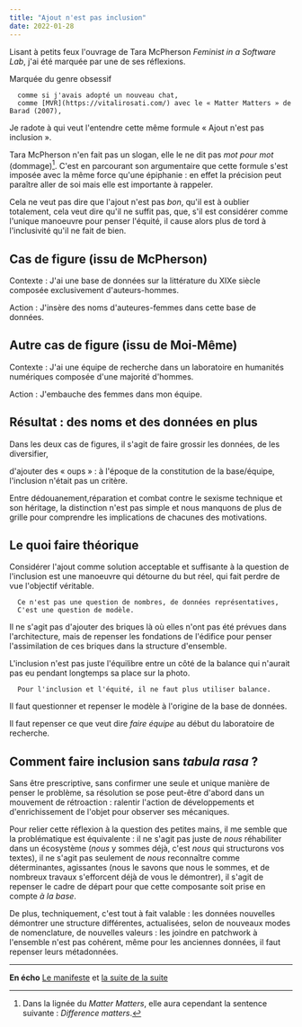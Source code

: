```yaml
---
title: "Ajout n'est pas inclusion"
date: 2022-01-28
---
```


Lisant à petits feux l'ouvrage de Tara McPherson *Feminist in a Software Lab*, j'ai été marquée par une de ses réflexions. 

Marquée du genre obsessif

      comme si j'avais adopté un nouveau chat, 
      comme [MVR](https://vitalirosati.com/) avec le « Matter Matters » de Barad (2007),
    
Je radote à qui veut l'entendre cette même formule « Ajout n'est pas inclusion ».

Tara McPherson n'en fait pas un slogan, elle le ne dit pas *mot pour mot* (dommage)[^1]. C'est en parcourant son argumentaire que cette formule s'est imposée avec la même force qu'une épiphanie : en effet la précision peut paraître aller de soi mais elle est importante à rappeler.

[^1]: Dans la lignée du *Matter Matters*, elle aura cependant la sentence suivante :  *Difference matters*. 

Cela ne veut pas dire que l'ajout n'est pas *bon*, qu'il est à oublier totalement, cela veut dire qu'il ne suffit pas, que, s'il est considérer comme l'unique manoeuvre pour penser l'équité, il cause alors plus de tord à l'inclusivité qu'il ne fait de bien. 

## Cas de figure (issu de McPherson) 
Contexte : J'ai une base de données sur la littérature du XIXe siècle composée exclusivement d'auteurs-hommes.

Action : J'insère des noms d'auteures-femmes dans cette base de données. 

## Autre cas de figure (issu de Moi-Même) 
Contexte : J'ai une équipe de recherche dans un laboratoire en humanités numériques composée d'une majorité d'hommes.

Action : J'embauche des femmes dans mon équipe.

## Résultat : des noms et des données en plus

Dans les deux cas de figures, il s'agit de faire grossir les données, de les diversifier,

d'ajouter des « oups » : à l'époque de la constitution de la base/équipe, l'inclusion n'était pas un critère. 

Entre dédouanement,réparation et combat contre le sexisme technique et son héritage, la distinction n'est pas simple et nous manquons de plus de grille pour comprendre les implications de chacunes des motivations.  

## Le quoi faire théorique 

Considérer l'ajout comme solution acceptable et suffisante à la question de l'inclusion est une manoeuvre qui détourne du but réel, qui fait perdre de vue l'objectif véritable.

      Ce n'est pas une question de nombres, de données représentatives, 
      C'est une question de modèle. 

Il ne s'agit pas d'ajouter des briques là où elles n'ont pas été prévues dans l'architecture, mais de repenser les fondations de l'édifice pour penser l'assimilation de ces briques dans la structure d'ensemble.

L'inclusion n'est pas juste l'équilibre entre un côté de la balance qui n'aurait pas eu pendant longtemps sa place sur la photo. 

      Pour l'inclusion et l'équité, il ne faut plus utiliser balance. 

Il faut questionner et repenser le modèle à l'origine de la base de données.

Il faut repenser ce que veut dire *faire équipe* au début du laboratoire de recherche. 

## Comment faire inclusion sans *tabula rasa* ? 

Sans être prescriptive, sans confirmer une seule et unique manière de penser le problème, sa résolution se pose peut-être d'abord dans un mouvement de rétroaction : ralentir l'action de développements et d'enrichissement de l'objet pour observer ses mécaniques. 

Pour relier cette réflexion à la question des petites mains, il me semble que la problématique est équivalente : il ne s'agit pas juste de *nous* réhabiliter dans un écosystème (*nous* y sommes déjà, c'est *nous* qui structurons vos textes), il ne s'agit pas seulement de *nous* reconnaître comme déterminantes, agissantes (nous le savons que nous le sommes, et de nombreux travaux s'efforcent déjà de vous le démontrer), il s'agit de repenser le cadre de départ pour que cette composante soit prise en compte *à la base*. 

De plus, techniquement, c'est tout à fait valable : les données nouvelles démontrer une structure différentes, actualisées, selon de nouveaux modes de nomenclature, de nouvelles valeurs : les joindre en patchwork à l'ensemble n'est pas cohérent, même pour les anciennes données, il faut repenser leurs métadonnées. 

--- 

**En écho** [Le manifeste](https://blank.blue/meditions/manifeste-des-petites-mains/) et [la suite de la suite](https://blank.blue/meditions/le-corps-technique-des-petites-mains/)
